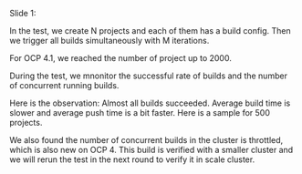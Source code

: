 Slide 1:

In the test, we create N projects and each of them has a build config. Then we trigger all builds simultaneously with M iterations.

For OCP 4.1, we reached the number of project up to 2000.

During the test, we mnonitor the successful rate of builds and the number of concurrent running builds.

Here is the observation:
Almost all builds succeeded.
Average build time is slower and average push time is a bit faster. Here is a sample for 500 projects.

We also found the number of concurrent builds in the cluster is throttled, which is also new on OCP 4.
This build is verified with a smaller cluster and we will rerun the test in the next round to verify it in scale cluster.
